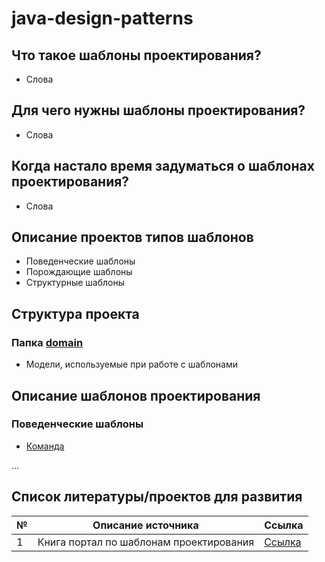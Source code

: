 # java-design-patterns
## Что такое шаблоны проектирования?
* Слова
## Для чего нужны шаблоны проектирования?
* Слова
## Когда настало время задуматься о шаблонах проектирования?
* Слова
## Описание проектов типов шаблонов
* Поведенческие шаблоны
* Порождающие шаблоны
* Структурные шаблоны
## Структура проекта
### Папка [domain](src/main/java/org/nikitinia/domain)
* Модели, используемые при работе с шаблонами
## Описание шаблонов проектирования
### Поведенческие шаблоны
* [Команда](/src/main/java/org/nikitinia/patterns/behavior/command/README.md)

...

## Список литературы/проектов для развития
|№|Описание источника| Ссылка |
|-|------------------|--------|
|1|Книга портал по шаблонам проектирования|[Ссылка](https://refactoring.guru)|